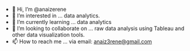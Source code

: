- 👋 Hi, I’m @anaizerene
- 👀 I’m interested in ... data analytics.
- 🌱 I’m currently learning ... data analytics
- 💞️ I’m looking to collaborate on ... raw data analysis using Tableau and other data visualization tools.
- 📫 How to reach me ... via email: anaiz3rene@gmail.com

<!---
anaizerene/anaizerene is a ✨ special ✨ repository because its `README.md` (this file) appears on your GitHub profile.
You can click the Preview link to take a look at your changes.
--->
